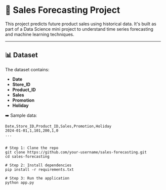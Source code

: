 # 🛒 Sales Forecasting Project

This project predicts future product sales using historical data. It's built as part of a Data Science mini project to understand time series forecasting and machine learning techniques.

---

## 📊 Dataset

The dataset contains:
- **Date**
- **Store_ID**
- **Product_ID**
- **Sales**
- **Promotion**
- **Holiday**

➡️ Sample data:
```csv
Date,Store_ID,Product_ID,Sales,Promotion,Holiday
2024-01-01,1,101,200,1,0
...


# Step 1: Clone the repo
git clone https://github.com/your-username/sales-forecasting.git
cd sales-forecasting

# Step 2: Install dependencies
pip install -r requirements.txt

# Step 3: Run the application
python app.py
